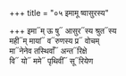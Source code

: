 +++
title = "०५ इमामू ष्वासुरस्य"

+++
इमा᳓म् ऊ षु᳓ आसुर᳓स्य श्रुत᳓स्य  
मही᳓म् मायां᳓ व᳓रुणस्य प्र᳓ वोचम्  
मा᳓नेनेव तस्थिवाँ᳓ अन्त᳓रिक्षे  
वि᳓ यो᳓ ममे᳓ पृथिवीं᳓ सू᳓रियेण